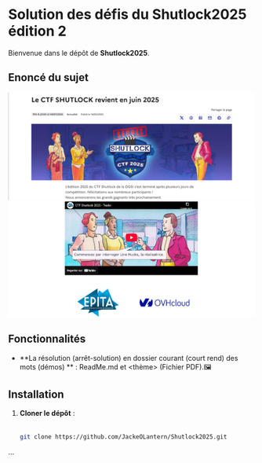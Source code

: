 # Solution des défis du Shutlock2025 édition 2

Bienvenue dans le dépôt de **Shutlock2025**.

## Enoncé du sujet
![image](assets/images/annonce.png)
![image](assets/images/trailer.png)


## Fonctionnalités

- **La résolution (arrêt-solution) en dossier courant (court rend) des mots (démos) ** : ReadMe.md et <thème> (Fichier PDF).🖼️ 


## Installation

1. **Cloner le dépôt** :
   ```bash

   git clone https://github.com/JackeOLantern/Shutlock2025.git

...
